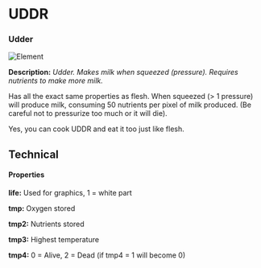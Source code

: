 # UDDR
### Udder

![Element](https://i.imgur.com/wEXOSTc.gif)

**Description:**  *Udder. Makes milk when squeezed (pressure). Requires nutrients to make more milk.*

Has all the exact same properties as flesh. When squeezed (> 1 pressure) will produce milk, consuming 50 nutrients per pixel of milk produced. (Be careful not to pressurize too much or it will die).

Yes, you can cook UDDR and eat it too just like flesh.

## Technical
#### Properties
**life:** Used for graphics, 1 = white part

**tmp:** Oxygen stored

**tmp2:** Nutrients stored

**tmp3:** Highest temperature

**tmp4:** 0 = Alive, 2 = Dead (if tmp4 = 1 will become 0)
